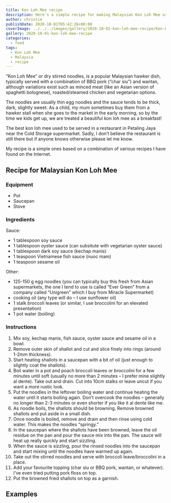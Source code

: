 ```yaml
---
title: Kon Loh Mee recipe
description: Here's a simple recipe for making Malaysian Kon Loh Mee or dry stirred noodles that only takes a few minutes!
author: christie
publishDate: 2020-10-01T05:42:26+00:00
coverImage: ../../../images/gallery/2020-10-01-kon-loh-mee-recipe/Kon-Loh-Mee-with-char-siu.jpg
gallery: 2020-10-01-kon-loh-mee-recipe
categories:
  - food
tags:
  - Kon Loh Mee
  - Malaysia
  - recipe
---
```


&#8220;Kon Loh Mee&#8221; or dry stirred noodles, is a popular Malaysian hawker dish, typically served with a combination of BBQ pork (&#8220;char siu&#8221;) and wantan, although variations exist such as minced meat (like an Asian version of spaghetti bolognese), roasted/steamed chicken and vegetarian options.

The noodles are usually thin egg noodles and the sauce tends to be thick, dark, slightly sweet. As a child, my mum sometimes buy them from a hawker stall when she goes to the market in the early morning, so by the time we kids get up, we are treated a beautiful kon loh mee as a breakfast!

The best kon loh mee used to be served in a restaurant in Petaling Jaya near the Cold Storage supermarket. Sadly, I don&#8217;t believe the restaurant is still there but if anyone knows otherwise please let me know.

My recipe is a simple ones based on a combination of various recipes I have found on the Internet.

## Recipe for Malaysian Kon Loh Mee

### Equipment

- Pot
- Saucepan
- Stove

### Ingredients

Sauce:

- 1 tablespoon soy sauce
- 1 tablespoon oyster sauce (can subsitute with vegetarian oyster sauce)
- 1 tablespoon dark soy sauce (kechap manis)
- 1 teaspoon Vietnamese fish sauce (nuoc mam)
- 1 teaspoon sesame oil

Other:

- 125-150 g egg noodles (you can typically buy this fresh from Asian supermarkets, the one I tend to use is called “Ever Green” from a company called “Unigreen” which I buy from Miracle Supermarket)
- cooking oil (any type will do – I use sunflower oil)
- 1 stalk broccoli leaves (or similar, I use broccolini for an elevated presentation)
- 1 pot water (boiling)

### Instructions

1. Mix soy, kechap manis, fish sauce, oyster sauce and sesame oil in a bowl.
2. Remove outer skin of shallot and cut and slice finely into rings (around 1-2mm thickness).
3. Start heating shallots in a saucepan with a bit of oil (just enough to slightly coat the shallots).
4. Boil water in a pot and poach broccoli leaves or broccolini for a few minutes until soft (usually no more than 2 minutes – I prefer mine slightly al dente). Take out and drain. Cut into 10cm stalks or leave uncut if you want a more rustic look.
5. Put the noodles in the leftover boiling water and continue heating the water until it starts boiling again. Don’t overcook the noodles – generally no longer than 2-3 minutes or even shorter if you like it al dente like me.
6. As noodle boils, the shallots should be browning. Remove browned shallots and put aside in a small dish.
7. Once noodle is boiled, remove and drain and then rinse using cold water. This makes the noodles “springy.”
8. In the saucepan where the shallots have been browned, leave the oil residue on the pan and pour the sauce mix into the pan. The sauce will heat up really quickly and start sizzling.
9. When the sauce is sizzling, pour the rinsed noodles into the saucepan and start mixing until the noodles have warmed up again.
10. Take out the stirred noodles and serve with broccoli leave/broccolini in a place.
11. Add your favourite topping (char siu or BBQ pork, wantan, or whatever). I’ve even tried putting pork floss on top.
12. Put the browned fried shallots on top as a garnish.

## Examples
